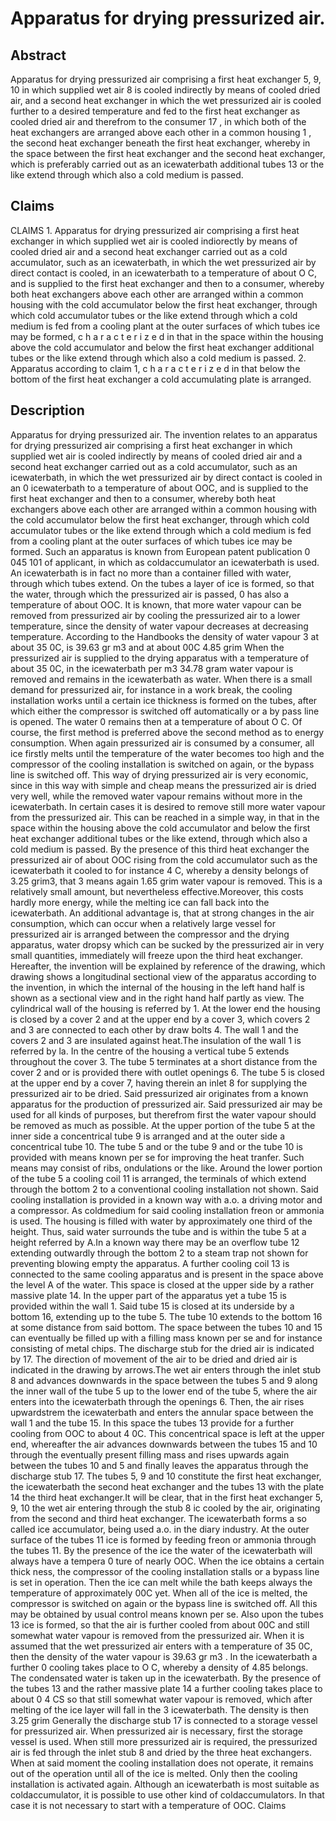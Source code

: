# Apparatus for drying pressurized air.

## Abstract
Apparatus for drying pressurized air comprising a first heat exchanger 5, 9, 10 in which supplied wet air 8 is cooled indirectly by means of cooled dried air, and a second heat exchanger in which the wet pressurized air is cooled further to a desired temperature and fed to the first heat exchanger as cooled dried air and therefrom to the consumer 17 , in which both of the heat exchangers are arranged above each other in a common housing 1 , the second heat exchanger beneath the first heat exchanger, whereby in the space between the first heat exchanger and the second heat exchanger, which is preferably carried out as an icewaterbath additional tubes 13 or the like extend through which also a cold medium is passed.

## Claims
CLAIMS 1. Apparatus for drying pressurized air comprising a first heat exchanger in which supplied wet air is cooled indiorectly by means of cooled dried air and a second heat exchanger carried out as a cold accumulator, such as an icewaterbath, in which the wet pressurized air by direct contact is cooled, in an icewaterbath to a temperature of about O C, and is supplied to the first heat exchanger and then to a consumer, whereby both heat exchangers above each other are arranged within a common housing with the cold accumulator below the first heat exchanger, through which cold accumulator tubes or the like extend through which a cold medium is fed from a cooling plant at the outer surfaces of which tubes ice may be formed, c h a r a c t e r i z e d in that in the space within the housing above the cold accumulator and below the first heat exchanger additional tubes or the like extend through which also a cold medium is passed. 2. Apparatus according to claim 1, c h a r a c t e r i z e d in that below the bottom of the first heat exchanger a cold accumulating plate is arranged.

## Description
Apparatus for drying pressurized air. The invention relates to an apparatus for drying pressurized air comprising a first heat exchanger in which supplied wet air is cooled indirectly by means of cooled dried air and a second heat exchanger carried out as a cold accumulator, such as an icewaterbath, in which the wet pressurized air by direct contact is cooled in an 0 icewaterbath to a temperature of about OOC, and is supplied to the first heat exchanger and then to a consumer, whereby both heat exchangers above each other are arranged within a common housing with the cold accumulator below the first heat exchanger, through which cold accumulator tubes or the like extend through which a cold medium is fed from a cooling plant at the outer surfaces of which tubes ice may be formed. Such an apparatus is known from European patent publication 0 045 101 of applicant, in which as coldaccumulator an icewaterbath is used. An icewaterbath is in fact no more than a container filled with water, through which tubes extend. On the tubes a layer of ice is formed, so that the water, through which the pressurized air is passed, 0 has also a temperature of about OOC. It is known, that more water vapour can be removed from pressurized air by cooling the pressurized air to a lower temperature, since the density of water vapour decreases at decreasing temperature. According to the Handbooks the density of water vapour 3 at about 35 0C, is 39.63 gr m3 and at about 00C 4.85 grim When the pressurized air is supplied to the drying apparatus with a temperature of about 35 0C, in the icewaterbath per m3 34.78 gram water vapour is removed and remains in the icewaterbath as water. When there is a small demand for pressurized air, for instance in a work break, the cooling installation works until a certain ice thickness is formed on the tubes, after which either the compressor is switched off automatically or a by pass line is opened. The water 0 remains then at a temperature of about O C. Of course, the first method is preferred above the second method as to energy consumption. When again pressurized air is consumed by a consumer, all ice firstly melts until the temperature of the water becomes too high and the compressor of the cooling installation is switched on again, or the bypass line is switched off. This way of drying pressurized air is very economic, since in this way with simple and cheap means the pressurized air is dried very well, while the removed water vapour remains without more in the icewaterbath. In certain cases it is desired to remove still more water vapour from the pressurized air. This can be reached in a simple way, in that in the space within the housing above the cold accumulator and below the first heat exchanger additional tubes or the like extend, through which also a cold medium is passed. By the presence of this third heat exchanger the pressurized air of about OOC rising from the cold accumulator such as the icewaterbath it cooled to for instance 4 C, whereby a density belongs of 3.25 grim3, that 3 means again 1.65 grim water vapour is removed. This is a relatively small amount, but nevertheless effective.Moreover, this costs hardly more energy, while the melting ice can fall back into the icewaterbath. An additional advantage is, that at strong changes in the air consumption, which can occur when a relatively large vessel for pressurized air is arranged between the compressor and the drying apparatus, water dropsy which can be sucked by the pressurized air in very small quantities, immediately will freeze upon the third heat exchanger. Hereafter, the invention will be explained by reference of the drawing, which drawing shows a longitudinal sectional view of the apparatus according to the invention, in which the internal of the housing in the left hand half is shown as a sectional view and in the right hand half partly as view. The cylindrical wall of the housing is referred by 1. At the lower end the housing is closed by a cover 2 and at the upper end by a cover 3, which covers 2 and 3 are connected to each other by draw bolts 4. The wall 1 and the covers 2 and 3 are insulated against heat.The insulation of the wall 1 is referred by la. In the centre of the housing a vertical tube 5 extends throughout the cover 3. The tube 5 terminates at a short distance from the cover 2 and or is provided there with outlet openings 6. The tube 5 is closed at the upper end by a cover 7, having therein an inlet 8 for supplying the pressurized air to be dried. Said pressurized air originates from a known apparatus for the production of pressurized air. Said pressurized air may be used for all kinds of purposes, but therefrom first the water vapour should be removed as much as possible. At the upper portion of the tube 5 at the inner side a concentrical tube 9 is arranged and at the outer side a concentrical tube 10. The tube 5 and or the tube 9 and or the tube 10 is provided with means known per se for improving the heat tranfer. Such means may consist of ribs, ondulations or the like. Around the lower portion of the tube 5 a cooling coil 11 is arranged, the terminals of which extend through the bottom 2 to a conventional cooling installation not shown. Said cooling installation is provided in a known way with a.o. a driving motor and a compressor. As coldmedium for said cooling installation freon or ammonia is used. The housing is filled with water by approximately one third of the height. Thus, said water surrounds the tube and is within the tube 5 at a height referred by A.In a known way there may be an overflow tube 12 extending outwardly through the bottom 2 to a steam trap not shown for preventing blowing empty the apparatus. A further cooling coil 13 is connected to the same cooling apparatus and is present in the space above the level A of the water. This space is closed at the upper side by a rather massive plate 14. In the upper part of the apparatus yet a tube 15 is provided within the wall 1. Said tube 15 is closed at its underside by a bottom 16, extending up to the tube 5. The tube 10 extends to the bottom 16 at some distance from said bottom. The space between the tubes 10 and 15 can eventually be filled up with a filling mass known per se and for instance consisting of metal chips. The discharge stub for the dried air is indicated by 17. The direction of movement of the air to be dried and dried air is indicated in the drawing by arrows.The wet air enters through the inlet stub 8 and advances downwards in the space between the tubes 5 and 9 along the inner wall of the tube 5 up to the lower end of the tube 5, where the air enters into the icewaterbath through the openings 6. Then, the air rises upwardstrem the icewaterbath and enters the annular space between the wall 1 and the tube 15. In this space the tubes 13 provide for a further cooling from OOC to about 4 0C. This concentrical space is left at the upper end, whereafter the air advances downwards between the tubes 15 and 10 through the eventually present filling mass and rises upwards again between the tubes 10 and 5 and finally leaves the apparatus through the discharge stub 17. The tubes 5, 9 and 10 constitute the first heat exchanger, the icewaterbath the second heat exchanger and the tubes 13 with the plate 14 the third heat exchanger.It will be clear, that in the first heat exchanger 5, 9, 10 the wet air entering through the stub 8 ic cooled by the air, originating from the second and third heat exchanger. The icewaterbath forms a so called ice accumulator, being used a.o. in the diary industry. At the outer surface of the tubes 11 ice is formed by feeding freon or ammonia through the tubes 11. By the presence of the ice the water of the icewaterbath will always have a tempera 0 ture of nearly OOC. When the ice obtains a certain thick ness, the compressor of the cooling installation stalls or a bypass line is set in operation. Then the ice can melt while the bath keeps always the temperature of approximately 00C yet. When all of the ice is melted, the compressor is switched on again or the bypass line is switched off. All this may be obtained by usual control means known per se. Also upon the tubes 13 ice is formed, so that the air is further cooled from about 00C and still somewhat water vapour is removed from the pressurized air. When it is assumed that the wet pressurized air enters with a temperature of 35 0C, then the density of the water vapour is 39.63 gr m3 . In the icewaterbath a further 0 cooling takes place to O C, whereby a density of 4.85 belongs. The condensated water is taken up in the icewaterbath. By the presence of the tubes 13 and the rather massive plate 14 a further cooling takes place to about 0 4 CS so that still somewhat water vapour is removed, which after melting of the ice layer will fall in the 3 icewaterbath. The density is then 3.25 grim Generally the discharge stub 17 is connected to a storage vessel for pressurized air. When pressurized air is necessary, first the storage vessel is used. When still more pressurized air is required, the pressurized air is fed through the inlet stub 8 and dried by the three heat exchangers. When at said moment the cooling installation does not operate, it remains out of the operation until all of the ice is melted. Only then the cooling installation is activated again. Although an icewaterbath is most suitable as coldaccumulator, it is possible to use other kind of coldaccumulators. In that case it is not necessary to start with a temperature of OOC. Claims